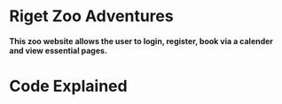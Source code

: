 # Riget Zoo Adventures

#### This zoo website allows the user to login, register, book via a calender and view essential pages.

# Code Explained

